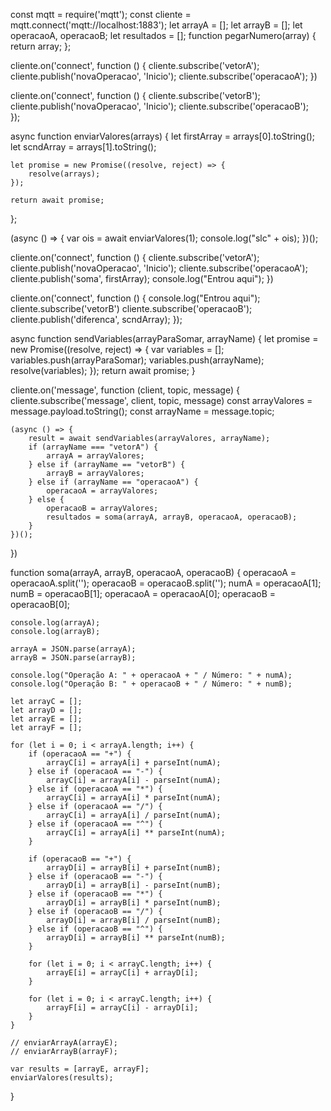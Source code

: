 const mqtt = require('mqtt');
const cliente = mqtt.connect('mqtt://localhost:1883');
let arrayA = [];
let arrayB = [];
let operacaoA, operacaoB;
let resultados = [];
function pegarNumero(array) {
    return array;
};

cliente.on('connect', function () {
    cliente.subscribe('vetorA');
    cliente.publish('novaOperacao', 'Inicio');
    cliente.subscribe('operacaoA');
})

cliente.on('connect', function () {
    cliente.subscribe('vetorB');
    cliente.publish('novaOperacao', 'Inicio');
    cliente.subscribe('operacaoB');    
});

async function enviarValores(arrays) {
    let firstArray = arrays[0].toString();
    let scndArray = arrays[1].toString();

    let promise = new Promise((resolve, reject) => {
        resolve(arrays);
    });

    return await promise;
};

(async () => {
    var ois = await enviarValores(1);
    console.log("slc" + ois);
})();

cliente.on('connect', function () {
    cliente.subscribe('vetorA');
    cliente.publish('novaOperacao', 'Inicio');
    cliente.subscribe('operacaoA'); 
    cliente.publish('soma', firstArray);
    console.log("Entrou aqui");
})

cliente.on('connect', function () {
    console.log("Entrou aqui");
    cliente.subscribe('vetorB')
    cliente.subscribe('operacaoB');   
    cliente.publish('diferenca', scndArray); 
});

async function sendVariables(arrayParaSomar, arrayName) {
    let promise = new Promise((resolve, reject) => {
        var variables = [];
        variables.push(arrayParaSomar);
        variables.push(arrayName);
        resolve(variables);
    });
    return await promise;
}

cliente.on('message', function (client, topic, message) {
    cliente.subscribe('message', client, topic, message)
    const arrayValores = message.payload.toString();
    const arrayName = message.topic;

    (async () => {
        result = await sendVariables(arrayValores, arrayName);
        if (arrayName === "vetorA") {
            arrayA = arrayValores;
        } else if (arrayName == "vetorB") {
            arrayB = arrayValores;
        } else if (arrayName == "operacaoA") {
            operacaoA = arrayValores;
        } else {
            operacaoB = arrayValores;
            resultados = soma(arrayA, arrayB, operacaoA, operacaoB);
        }
    })();
})

function soma(arrayA, arrayB, operacaoA, operacaoB) {
    operacaoA = operacaoA.split('');
    operacaoB = operacaoB.split('');
    numA = operacaoA[1];
    numB = operacaoB[1];
    operacaoA = operacaoA[0];
    operacaoB = operacaoB[0];

    console.log(arrayA);
    console.log(arrayB);

    arrayA = JSON.parse(arrayA);
    arrayB = JSON.parse(arrayB);

    console.log("Operação A: " + operacaoA + " / Número: " + numA);
    console.log("Operação B: " + operacaoB + " / Número: " + numB);

    let arrayC = [];
    let arrayD = [];
    let arrayE = [];
    let arrayF = [];
    
    for (let i = 0; i < arrayA.length; i++) {
        if (operacaoA == "+") {
            arrayC[i] = arrayA[i] + parseInt(numA);
        } else if (operacaoA == "-") {
            arrayC[i] = arrayA[i] - parseInt(numA);
        } else if (operacaoA == "*") {
            arrayC[i] = arrayA[i] * parseInt(numA);
        } else if (operacaoA == "/") {
            arrayC[i] = arrayA[i] / parseInt(numA);
        } else if (operacaoA == "^") {
            arrayC[i] = arrayA[i] ** parseInt(numA);
        }

        if (operacaoB == "+") {
            arrayD[i] = arrayB[i] + parseInt(numB);
        } else if (operacaoB == "-") {
            arrayD[i] = arrayB[i] - parseInt(numB);
        } else if (operacaoB == "*") {
            arrayD[i] = arrayB[i] * parseInt(numB);
        } else if (operacaoB == "/") {
            arrayD[i] = arrayB[i] / parseInt(numB);
        } else if (operacaoB == "^") {
            arrayD[i] = arrayB[i] ** parseInt(numB);
        }

        for (let i = 0; i < arrayC.length; i++) {
            arrayE[i] = arrayC[i] + arrayD[i];
        }

        for (let i = 0; i < arrayC.length; i++) {
            arrayF[i] = arrayC[i] - arrayD[i];
        }
    }

    // enviarArrayA(arrayE);
    // enviarArrayB(arrayF);

    var results = [arrayE, arrayF];
    enviarValores(results);
}
